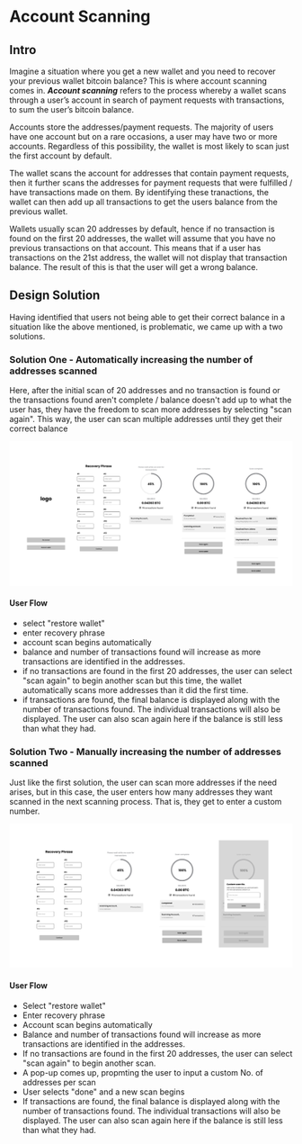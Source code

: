 # Account Scanning

## Intro

Imagine a situation where you get a new wallet and you need to recover your previous wallet bitcoin balance? This is where account scanning comes in. ***Account scanning***  refers to the process whereby a wallet scans through a user’s account in search of payment requests with transactions, to sum the user’s bitcoin balance.


Accounts store the addresses/payment requests. The majority of users have one account but on a rare occasions, a user may have two or more accounts. Regardless of this possibility, the wallet is most likely to scan just the first account by default.

The wallet scans the account for addresses that contain payment requests, then it further scans the addresses for payment requests that were fulfilled / have transactions made on them. By identifying these tranactions, the wallet can then add up all transactions to get the users balance from the previous wallet. 

Wallets usually scan 20 addresses by default, hence if no transaction is found on the first 20 addresses, the wallet will assume that you have no previous transactions on that account. This means that if a user has transactions on the 21st address, the wallet will not display that transaction balance. The result of this is that the user will get a wrong balance.

## Design Solution

Having identified that users not being able to get their correct balance in a situation like the above mentioned, is problematic, we came up with a two solutions.

### Solution  One - Automatically  increasing  the number of addresses scanned 

Here, after the initial scan of 20 addresses and no transaction is found or the transactions found aren't complete / balance doesn't add up to what the user has, they have the freedom to scan more addresses by selecting "scan again". This way, the user can scan multiple addresses until they get their correct balance

<img src="assets/img/Frame 106-1607440332599.png" alt="Frame 106" style="zoom:67%;" />

#### User Flow

- select "restore wallet"
- enter recovery phrase
- account scan begins automatically
- balance and number of transactions found will increase as more transactions are identified in the addresses.
- if no transactions are found in the first 20 addresses, the user can select "scan again" to begin another scan but this time, the wallet automatically scans more addresses than it did the first time.
- if transactions are found, the final balance is displayed along with the number of transactions found. The individual transactions will also be displayed. The user can also scan again here if the balance is still less than what they had.



### Solution  Two - Manually increasing  the number of addresses scanned 

Just like the first solution, the user can scan more addresses if the need arises, but in this case, the user enters how many addresses they want scanned in the next scanning process. That is, they get to enter a custom number.

<img src="assets/img/Frame 109-1607448280310.png" alt="Frame 109" style="zoom:67%;" />

#### User Flow

- Select "restore wallet"
- Enter recovery phrase
- Account scan begins automatically
- Balance and number of transactions found will increase as more transactions are identified in the addresses.
- If no transactions are found in the first 20 addresses, the user can select "scan again" to begin another scan.
- A pop-up comes up, propmting the user to input a custom No. of addresses per scan
- User selects "done" and a new scan begins
- If transactions are found, the final balance is displayed along with the number of transactions found. The individual transactions will also be displayed. The user can also scan again here if the balance is still less than what they had.

